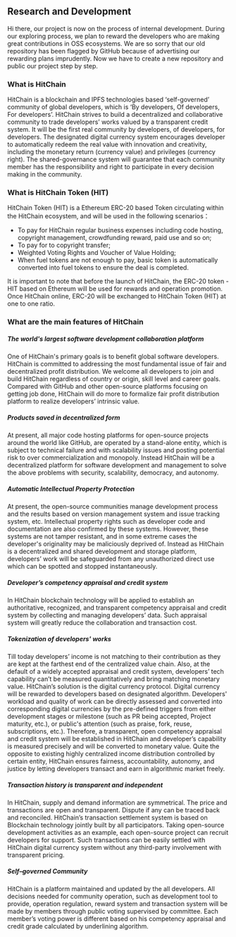 ## Research and Development
Hi there, our project is now on the process of internal development. During our exploring process, we plan to reward the developers who are making great contributions in OSS ecosystems. We are so sorry that our old repository has been flagged by GitHub because of advertising our rewarding plans imprudently. Now we have to create a new repository and public our project step by step.

### What is HitChain
HitChain is a blockchain and IPFS technologies based ‘self-governed’ community of global developers, which is ‘By developers, Of developers, For developers’. HitChain strives to build a decentralized and collaborative community to trade developers’ works valued by a transparent credit system. It will be the first real community by developers, of developers, for developers. The designated digital currency system encourages developer to automatically redeem the real value with innovation and creativity, including the monetary return (currency value) and privileges (currency right). The shared-governance system will guarantee that each community member has the responsibility and right to participate in every decision making in the community.

### What is HitChain Token (HIT)
HitChain Token (HIT) is a Ethereum ERC-20 based Token circulating within the HitChain ecosystem, and will be used in the following scenarios：

- To pay for HitChain regular business expenses including code hosting, copyright management, crowdfunding reward, paid use and so on;
- To pay for to copyright transfer;
- Weighted Voting Rights and Voucher of Value Holding;
- When fuel tokens are not enough to pay, basic token is automatically converted into fuel tokens to ensure the deal is completed.

It is important to note that before the launch of HitChain, the ERC-20 token - HIT based on Ethereum will be used for rewards and operation promotion. Once HitChain online, ERC-20 will be exchanged to HitChain Token (HIT) at one to one ratio.

### What are the main features of HitChain
##### The world's largest software development collaboration platform
One of HitChain's primary goals is to benefit global software developers. HitChain is committed to addressing the most fundamental issue of fair and decentralized profit distribution. We welcome all developers to join and build HitChain regardless of country or origin, skill level and career goals. Compared with GitHub and other open-source platforms focusing on getting job done, HitChain will do more to formalize fair profit distribution platform to realize developers’ intrinsic value.

##### Products saved in decentralized form 
At present, all major code hosting platforms for open-source projects around the world like GitHub, are operated by a stand-alone entity, which is subject to technical failure and with scalability issues and posting potential risk to over commercialization and monopoly. 
Instead HitChain will be a decentralized platform for software development and management to solve the above problems with security, scalability, democracy, and autonomy.

##### Automatic Intellectual Property Protection
At present, the open-source communities manage development process and the results based on version management system and issue tracking system, etc. Intellectual property rights such as developer code and documentation are also confirmed by these systems. However, these systems are not tamper resistant, and in some extreme cases the developer's originality may be maliciously deprived of. Instead as HitChain is a decentralized and shared development and storage platform, developers’ work will be safeguarded from any unauthorized direct use which can be spotted and stopped instantaneously.

##### Developer’s competency appraisal and credit system 
In HitChain blockchain technology will be applied to establish an authoritative, recognized, and transparent competency appraisal and credit system by collecting and managing developers’ data. Such appraisal system will greatly reduce the collaboration and transaction cost.

##### Tokenization of developers' works
 Till today developers’ income is not matching to their contribution as they are kept at the farthest end of the centralized value chain. Also, at the default of a widely accepted appraisal and credit system, developers’ tech capability can’t be measured quantitatively and bring matching monetary value. HitChain’s solution is the digital currency protocol. Digital currency will be rewarded to developers based on designated algorithm. Developers' workload and quality of work can be directly assessed and converted into corresponding digital currencies by the pre-defined triggers from either development stages or milestone (such as PR being accepted, Project maturity, etc.), or public's attention (such as praise, fork, reuse, subscriptions, etc.). Therefore, a transparent, open competency appraisal and credit system will be established in HitChain and developer’s capability is measured precisely and will be converted to monetary value. Quite the opposite to existing highly centralized income distribution controlled by certain entity, HitChain ensures fairness, accountability, autonomy, and justice by letting developers transact and earn in algorithmic market freely.

##### Transaction history is transparent and independent 
In HitChain, supply and demand information are symmetrical. The price and transactions are open and transparent. Dispute if any can be traced back and reconciled. HitChain’s transaction settlement system is based on Blockchain technology jointly built by all participators. Taking open-source development activities as an example, each open-source project can recruit developers for support. Such transactions can be easily settled with HitChain digital currency system without any third-party involvement with transparent pricing.

##### Self–governed Community
HitChain is a platform maintained and updated by the all developers. All decisions needed for community operation, such as development tool to provide, operation regulation, reward system and transaction system will be made by members through public voting supervised by committee. Each member’s voting power is different based on his competency appraisal and credit grade calculated by underlining algorithm.

